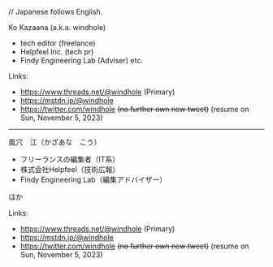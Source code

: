 // Japanese follows English.

Ko Kazaana (a.k.a. windhole)

- tech editor (freelance)
- Helpfeel Inc. (tech pr)
- Findy Engineering Lab (Adviser)
etc.

Links:
- https://www.threads.net/@windhole  (Primary)
- https://mstdn.jp/@windhole
- https://twitter.com/windhole  ~~(no further own new tweet)~~ (resume on Sun, November 5, 2023)

-----
風穴　江（かざあな　こう）

- フリーランスの編集者（IT系）
- 株式会社Helpfeel（技術広報）
- Findy Engineering Lab（編集アドバイザー）

ほか

Links:
- https://www.threads.net/@windhole  (Primary)
- https://mstdn.jp/@windhole
- https://twitter.com/windhole  ~~(no further own new tweet)~~ (resume on Sun, November 5, 2023)


